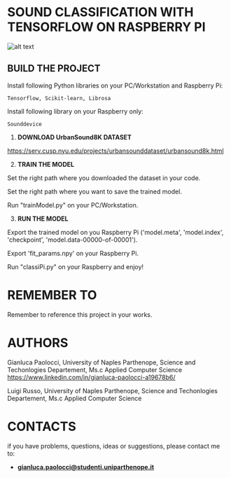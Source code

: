 # SOUND CLASSIFICATION WITH TENSORFLOW ON RASPBERRY PI

![alt text](https://raw.githubusercontent.com/GianlucaPaolocci/Sound-classification-on-Raspberry-Pi-with-Tensorflow/master/img/Immagine.png)

##  BUILD THE PROJECT

  Install following Python libraries on your PC/Workstation and Raspberry Pi:
  
    Tensorflow, Scikit-learn, Librosa
  
  Install following library on your Raspberry only:
  
    Sounddevice

1. **DOWNLOAD UrbanSound8K DATASET**

  https://serv.cusp.nyu.edu/projects/urbansounddataset/urbansound8k.html

2. **TRAIN THE MODEL**

  Set the right path where you downloaded the dataset in your code.

  Set the right path where you want to save the trained model.

  Run "trainModel.py" on your PC/Workstation.

3. **RUN THE MODEL**

  Export the trained model on you Raspberry Pi ('model.meta', 'model.index', 'checkpoint', 'model.data-00000-of-00001').
  
  Export 'fit_params.npy' on your Raspberry Pi.

  Run "classiPi.py" on your Raspberry and enjoy!

# REMEMBER TO

  Remember to reference this project in your works.

# AUTHORS
 
  Gianluca Paolocci, University of Naples Parthenope, Science and Techonlogies Departement, Ms.c Applied Computer Science
  https://www.linkedin.com/in/gianluca-paolocci-a19678b6/
  
  Luigi Russo, University of Naples Parthenope, Science and Techonlogies Departement, Ms.c Applied Computer Science
  
# CONTACTS

  if you have problems, questions, ideas or suggestions, please contact me to:
  - **gianluca.paolocci@studenti.uniparthenope.it**
  
 <a href="http://www.reliablecounter.com" target="_blank"><img src="http://www.reliablecounter.com/count.php?page=https://github.com/GianlucaPaolocci/Sound-classification-on-Raspberry-Pi-with-Tensorflow&digit=style/plain/29/&reloads=1" alt="" title="" border="0"></a><br /><a href="http://" target="_blank" style="font-family: Geneva, Arial; font-size: 9px; color: #330010; text-decoration: none;"></a>


